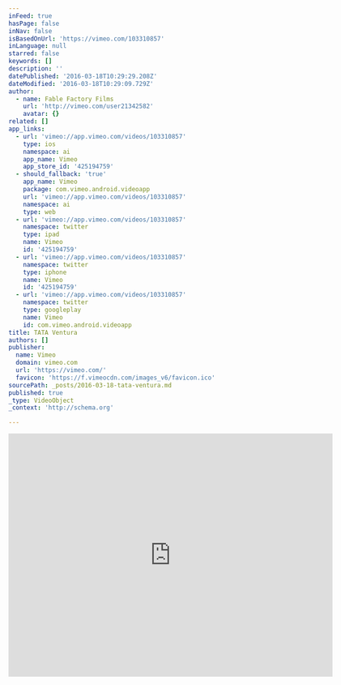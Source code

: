 ```yaml
---
inFeed: true
hasPage: false
inNav: false
isBasedOnUrl: 'https://vimeo.com/103310857'
inLanguage: null
starred: false
keywords: []
description: ''
datePublished: '2016-03-18T10:29:29.208Z'
dateModified: '2016-03-18T10:29:09.729Z'
author:
  - name: Fable Factory Films
    url: 'http://vimeo.com/user21342582'
    avatar: {}
related: []
app_links:
  - url: 'vimeo://app.vimeo.com/videos/103310857'
    type: ios
    namespace: ai
    app_name: Vimeo
    app_store_id: '425194759'
  - should_fallback: 'true'
    app_name: Vimeo
    package: com.vimeo.android.videoapp
    url: 'vimeo://app.vimeo.com/videos/103310857'
    namespace: ai
    type: web
  - url: 'vimeo://app.vimeo.com/videos/103310857'
    namespace: twitter
    type: ipad
    name: Vimeo
    id: '425194759'
  - url: 'vimeo://app.vimeo.com/videos/103310857'
    namespace: twitter
    type: iphone
    name: Vimeo
    id: '425194759'
  - url: 'vimeo://app.vimeo.com/videos/103310857'
    namespace: twitter
    type: googleplay
    name: Vimeo
    id: com.vimeo.android.videoapp
title: TATA Ventura
authors: []
publisher:
  name: Vimeo
  domain: vimeo.com
  url: 'https://vimeo.com/'
  favicon: 'https://f.vimeocdn.com/images_v6/favicon.ico'
sourcePath: _posts/2016-03-18-tata-ventura.md
published: true
_type: VideoObject
_context: 'http://schema.org'

---
```

<iframe src="https://cdn.embedly.com/widgets/media.html?src=https%3A%2F%2Fplayer.vimeo.com%2Fvideo%2F103310857&amp;url=https%3A%2F%2Fvimeo.com%2F103310857&amp;image=http%3A%2F%2Fi.vimeocdn.com%2Fvideo%2F485512238_640.jpg&amp;key=b7d04c9b404c499eba89ee7072e1c4f7&amp;type=text%2Fhtml&amp;schema=vimeo" width="640" height="480" scrolling="no" frameborder="0" allowfullscreen="allowfullscreen" style=""></iframe>
